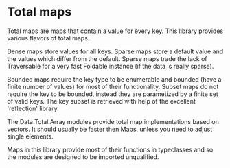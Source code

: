 Total maps
==========

  Total maps are maps that contain a value for every key. This library provides
  various flavors of total maps.
  
  Dense maps store values for all keys. Sparse maps store a default value
  and the values which differ from the default. Sparse maps trade the lack
  of Traversable for a very fast Foldable instance (if the data is really sparse).
  
  Bounded maps require the key type to be enumerable and bounded (have a
  finite number of values) for most of their functionality. Subset maps do not
  require the key to be bounded, instead they are parametized by a finite set of
  valid keys. The key subset is retrieved with help of the excellent
  'reflection' library.
  
  The Data.Total.Array modules provide total map implementations based on vectors.
  It should usually be faster then Maps, unless you need to adjust single elements.
  
  Maps in this library provide most of their functions in typeclasses and so
  the modules are designed to be imported unqualified.

